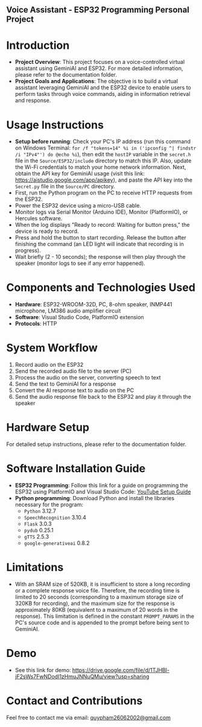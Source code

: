 ## Voice Assistant - ESP32 Programming Personal Project

# Introduction
- **Project Overview**: This project focuses on a voice-controlled virtual assistant using GeminiAI and ESP32. For more detailed information, please refer to the documentation folder.
- **Project Goals and Applications**: The objective is to build a virtual assistant leveraging GeminiAI and the ESP32 device to enable users to perform tasks through voice commands, aiding in information retrieval and response.

# Usage Instructions
- **Setup before running**: Check your PC's IP address (run this command on Windows Terminal: `for /f "tokens=14" %i in ('ipconfig ^| findstr /i "IPv4"') do @echo %i`), then edit the `hostIP` variable in the `secret.h` file in the `Source/ESP32/include` directory to match this IP. Also, update the Wi-Fi credentials to match your home network information. Next, obtain the API key for GeminiAI usage (visit this link: https://aistudio.google.com/app/apikey), and paste the API key into the `Secret.py` file in the `Source/PC` directory.
- First, run the Python program on the PC to receive HTTP requests from the ESP32.
- Power the ESP32 device using a micro-USB cable.
- Monitor logs via Serial Monitor (Arduino IDE), Monitor (PlatformIO), or Hercules software.
- When the log displays "Ready to record: Waiting for button press," the device is ready to record.
- Press and hold the button to start recording. Release the button after finishing the command (an LED light will indicate that recording is in progress).
- Wait briefly (2 - 10 seconds); the response will then play through the speaker (monitor logs to see if any error happened).

# Components and Technologies Used
- **Hardware**: ESP32-WROOM-32D, PC, 8-ohm speaker, INMP441 microphone, LM386 audio amplifier circuit
- **Software**: Visual Studio Code, PlatformIO extension
- **Protocols**: HTTP

# System Workflow
1. Record audio on the ESP32
2. Send the recorded audio file to the server (PC)
3. Process the audio on the server, converting speech to text
4. Send the text to GeminiAI for a response
5. Convert the AI response text to audio on the PC
6. Send the audio response file back to the ESP32 and play it through the speaker

# Hardware Setup
For detailed setup instructions, please refer to the documentation folder.

# Software Installation Guide
- **ESP32 Programming**: Follow this link for a guide on programming the ESP32 using PlatformIO and Visual Studio Code: [YouTube Setup Guide](https://www.youtube.com/watch?app=desktop&v=nlE2203Q3XI)
- **Python programming**: Download Python and install the libraries necessary for the program: 
	+ `Python` 3.12.7
	+ `SpeechRecognition` 3.10.4
	+ `Flask` 3.0.3
	+ `pydub` 0.25.1
	+ `gTTS` 2.5.3
	+ `google-generativeai` 0.8.2

# Limitations
- With an SRAM size of 520KB, it is insufficient to store a long recording or a complete response voice file. Therefore, the recording time is limited to 20 seconds (corresponding to a maximum storage size of 320KB for recording), and the maximum size for the response is approximately 80KB (equivalent to a maximum of 20 words in the response). This limitation is defined in the constant `PROMPT_PARAMS` in the PC's source code and is appended to the prompt before being sent to GeminiAI.

# Demo
- See this link for demo: https://drive.google.com/file/d/1TJHBl-jF2sWs7FwNDodI1zHmuJNNuQMu/view?usp=sharing

# Contact and Contributions
Feel free to contact me via email: quypham26062002@gmail.com
